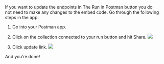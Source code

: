 If you want to update the endpoints in The Run in Postman button you do not need to make any changes to the embed code. Go through the following steps in the app.

1. Go into your Postman app.

2. Click on the collection connected to your run button and hit Share.
![](https://www.getpostman.com/img/v1/docs/run_button/run_button_1.png)

3. Click update link.
![](https://www.getpostman.com/img/v2/docs/environments/share_update_link.png)

And you're done!
